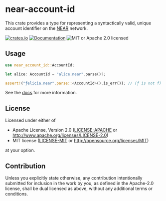 # near-account-id

This crate provides a type for representing a syntactically valid, unique account identifier on the [NEAR](https://near.org) network.

[![crates.io](https://img.shields.io/crates/v/near-account-id?label=latest)](https://crates.io/crates/near-account-id)
[![Documentation](https://docs.rs/near-account-id/badge.svg)](https://docs.rs/near-account-id)
![MIT or Apache 2.0 licensed](https://img.shields.io/crates/l/near-account-id.svg)

## Usage

```rust
use near_account_id::AccountId;

let alice: AccountId = "alice.near".parse()?;

assert!("ƒelicia.near".parse::<AccountId>().is_err()); // (ƒ is not f)
```

See the [docs](https://docs.rs/near-account-id) for more information.

## License

Licensed under either of

- Apache License, Version 2.0
   ([LICENSE-APACHE](LICENSE-APACHE) or <http://www.apache.org/licenses/LICENSE-2.0>)
- MIT license
   ([LICENSE-MIT](LICENSE-MIT) or <http://opensource.org/licenses/MIT>)

at your option.

## Contribution

Unless you explicitly state otherwise, any contribution intentionally submitted
for inclusion in the work by you, as defined in the Apache-2.0 license, shall be
dual licensed as above, without any additional terms or conditions.

